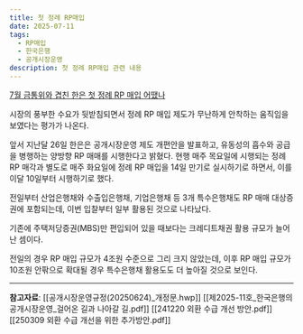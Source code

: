 ```yaml
---
title: 첫 정례 RP매입
date: 2025-07-11
tags:
  - RP매입
  - 한국은행
  - 공개시장운영
description: 첫 정례 RP매입 관련 내용
---
```


[7월 금통위와 겹친 한은 첫 정례 RP 매입 어땠나](https://news.einfomax.co.kr/news/articleView.html?idxno=4364446)

시장의 풍부한 수요가 뒷받침되면서 정례 RP 매입 제도가 무난하게 안착하는 움직임을 보였다는 평가가 나온다.

앞서 지난달 26일 한은은 공개시장운영 제도 개편안을 발표하고, 유동성의 흡수와 공급을 병행하는 양방향 RP 매매를 시행한다고 밝혔다. 현행 매주 목요일에 시행되는 정례 RP 매각과 별도로 매주 화요일에 정례 RP 매입을 14일 만기로 실시하기로 하면서, 이를 이달 10일부터 시행하기로 했다.

전일부터 산업은행채와 수출입은행채, 기업은행채 등 3개 특수은행채도 RP 매매 대상증권에 포함되는데, 이번 입찰부터 일부 활용된 것으로 나타났다.

기존에 주택저당증권(MBS)만 편입되어 있을 때보다는 크레디트채권 활용 규모가 늘어난 셈이다. 

전일의 경우 RP 매입 규모가 4조원 수준으로 그리 크지 않았는데, 이후 RP 매입 규모가 10조원 안팎으로 확대될 경우 특수은행채 활용도도 더 높아질 것으로 보인다.

---

**참고자료**:
[[공개시장운영규정(20250624)_개정문.hwp]]
[[제2025-11호_한국은행의 공개시장운영_걸어온 길과 나아갈 길.pdf]]
[[241220 외환 수급 개선 방안.pdf]]
[[250309 외환 수급 개선을 위한 추가방안.pdf]]